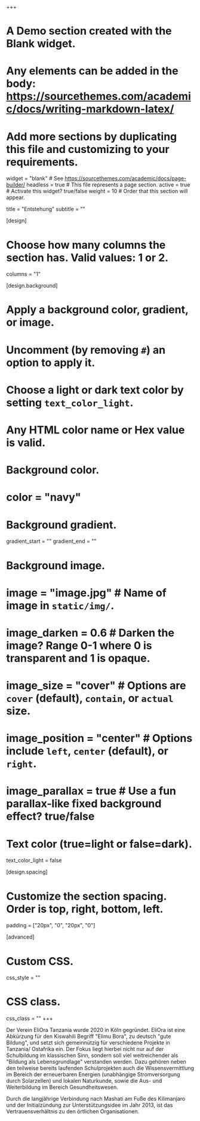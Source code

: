 +++
# A Demo section created with the Blank widget.
# Any elements can be added in the body: https://sourcethemes.com/academic/docs/writing-markdown-latex/
# Add more sections by duplicating this file and customizing to your requirements.

widget = "blank"  # See https://sourcethemes.com/academic/docs/page-builder/
headless = true  # This file represents a page section.
active = true  # Activate this widget? true/false
weight = 10  # Order that this section will appear.

title = "Entstehung"
subtitle = ""

[design]
  # Choose how many columns the section has. Valid values: 1 or 2.
  columns = "1"

[design.background]
  # Apply a background color, gradient, or image.
  #   Uncomment (by removing `#`) an option to apply it.
  #   Choose a light or dark text color by setting `text_color_light`.
  #   Any HTML color name or Hex value is valid.

  # Background color.
  # color = "navy"
  
  # Background gradient.
  gradient_start = ""
  gradient_end = ""
  
  # Background image.
  # image = "image.jpg"  # Name of image in `static/img/`.
  # image_darken = 0.6  # Darken the image? Range 0-1 where 0 is transparent and 1 is opaque.
  # image_size = "cover"  #  Options are `cover` (default), `contain`, or `actual` size.
  # image_position = "center"  # Options include `left`, `center` (default), or `right`.
  # image_parallax = true  # Use a fun parallax-like fixed background effect? true/false
  
  # Text color (true=light or false=dark).
  text_color_light = false

[design.spacing]
  # Customize the section spacing. Order is top, right, bottom, left.
  padding = ["20px", "0", "20px", "0"]

[advanced]
 # Custom CSS. 
 css_style = ""
 
 # CSS class.
 css_class = ""
+++

Der Verein EliOra Tanzania wurde 2020 in Köln gegründet. EliOra ist eine Abkürzung für den Kiswahili Begriff "Elimu Bora", zu deutsch "gute Bildung", und setzt sich gemeinnützig für verschiedene Projekte in Tanzania/ Ostafrika ein. Der Fokus liegt hierbei nicht nur auf der Schulbildung im klassischen Sinn, sondern soll viel weitreichender als "Bildung als Lebensgrundlage" verstanden werden. Dazu gehören neben den teilweise bereits laufenden Schulprojekten auch die Wissensvermittlung im Bereich der erneuerbaren Energien (unabhängige Stromversorgung durch Solarzellen) und lokalen Naturkunde, sowie die Aus- und Weiterbildung im Bereich Gesundheitswesen. 


Durch die langjährige Verbindung nach Mashati am Fuße des Kilimanjaro und der Initialzündung zur Unterstützungsidee im Jahr 2013, ist das Vertrauensverhältnis zu den örtlichen Organisationen.
